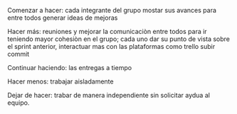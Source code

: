 Comenzar a hacer: 
    cada integrante del grupo mostar sus avances para entre todos generar ideas de mejoras
    

Hacer más:
    reuniones y mejorar la comunicaciòn entre todos para ir teniendo mayor cohesiòn en el grupo; cada uno dar su punto de vista sobre el sprint  anterior,
    interactuar mas con las plataformas como trello
    subir commit

Continuar haciendo:
    las entregas a tiempo 
    
Hacer menos:
    trabajar aisladamente 

Dejar de hacer:
    trabar de manera independiente sin solicitar aydua al equipo. 
